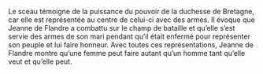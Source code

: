 Le sceau témoigne de la puissance du pouvoir de la duchesse de Bretagne, car elle est représentée au centre de celui-ci avec des armes. Il évoque que Jeanne de Flandre a combattu sur le champ de bataille et qu’elle s’est servie des armes de son mari pendant qu’il était enfermé pour représenter son peuple et lui faire honneur. Avec toutes ces représentations, Jeanne de Flandre montre qu’une femme peut faire autant qu’un homme tant qu’elle veut et qu’elle peut.
